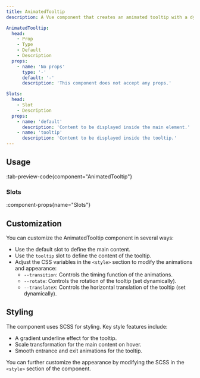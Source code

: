 ```yaml
---
title: AnimatedTooltip
description: A Vue component that creates an animated tooltip with a dynamic hover effect.

AnimatedTooltip:
  head:
    - Prop
    - Type
    - Default
    - Description
  props:
    - name: 'No props'
      type: '-'
      default: '-'
      description: 'This component does not accept any props.'

Slots:
  head:
    - Slot
    - Description
  props:
    - name: 'default'
      description: 'Content to be displayed inside the main element.'
    - name: 'tooltip'
      description: 'Content to be displayed inside the tooltip.'
---
```


## Usage

:tab-preview-code{component="AnimatedTooltip"}

### Slots

:component-props{name="Slots"}

## Customization

You can customize the AnimatedTooltip component in several ways:

- Use the default slot to define the main content.
- Use the `tooltip` slot to define the content of the tooltip.
- Adjust the CSS variables in the `<style>` section to modify the animations and appearance:
  - `--transition`: Controls the timing function of the animations.
  - `--rotate`: Controls the rotation of the tooltip (set dynamically).
  - `--translateX`: Controls the horizontal translation of the tooltip (set dynamically).

## Styling

The component uses SCSS for styling. Key style features include:

- A gradient underline effect for the tooltip.
- Scale transformation for the main content on hover.
- Smooth entrance and exit animations for the tooltip.

You can further customize the appearance by modifying the SCSS in the `<style>` section of the component.
